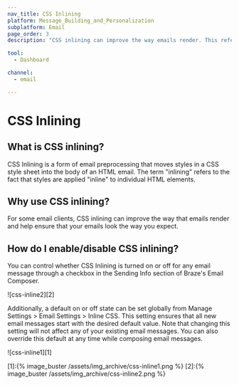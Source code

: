 ```yaml
---
nav_title: CSS Inlining
platform: Message_Building_and_Personalization
subplatform: Email
page_order: 3
description: "CSS inlining can improve the way emails render. This reference article covers how to enable CSS inlining and some best practices."

tool:
  - Dashboard

channel:
  - email

---
```

# CSS Inlining

## What is CSS inlining?

CSS Inlining is a form of email preprocessing that moves styles in a CSS style sheet into the body of an HTML email. The term "inlining" refers to the fact that styles are applied "inline" to individual HTML elements.

## Why use CSS inlining?

For some email clients, CSS inlining can improve the way that emails render and help ensure that your emails look the way you expect.

## How do I enable/disable CSS inlining?

You can control whether CSS Inlining is turned on or off for any email message through a checkbox in the Sending Info section of Braze's Email Composer.

![css-inline2][2]

Additionally, a default on or off state can be set globally from Manage Settings > Email Settings > Inline CSS. This setting ensures that all new email messages start with the desired default value. Note that changing this setting will not affect any of your existing email messages. You can also override this default at any time while composing email messages.

![css-inline1][1]

[1]:{% image_buster /assets/img_archive/css-inline1.png %}
[2]:{% image_buster /assets/img_archive/css-inline2.png %}

